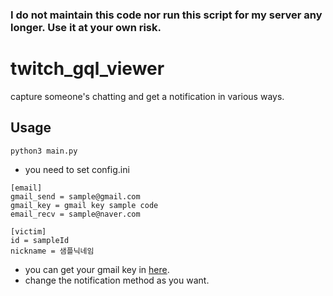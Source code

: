 ### I do not maintain this code nor run this script for my server any longer. Use it at your own risk. 
# twitch_gql_viewer
capture someone's chatting and get a notification in various ways. 
## Usage
```
python3 main.py
```
* you need to set config.ini
```
[email]
gmail_send = sample@gmail.com
gmail_key = gmail key sample code
email_recv = sample@naver.com

[victim]
id = sampleId
nickname = 샘플닉네임
```
* you can get your gmail key in [here](https://myaccount.google.com/u/1/signinoptions/two-step-verification).
* change the notification method as you want. 
